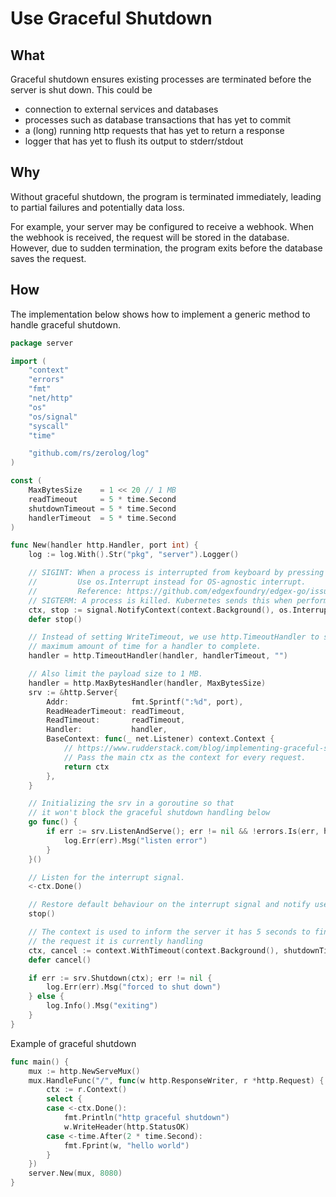 # Use Graceful Shutdown

##  What

Graceful shutdown ensures existing processes are terminated before the server is shut down. This could be

- connection to external services and databases
- processes such as database transactions that has yet to commit
- a (long) running http requests that has yet to return a response
- logger that has yet to flush its output to stderr/stdout

## Why

Without graceful shutdown, the program is terminated immediately, leading to partial failures and potentially data loss.

For example, your server may be configured to receive a webhook. When the webhook is received, the request will be stored in the database. However, due to sudden termination, the program exits before the database saves the request.

## How

The implementation below shows how to implement a generic method to handle graceful shutdown.

```go
package server

import (
	"context"
	"errors"
	"fmt"
	"net/http"
	"os"
	"os/signal"
	"syscall"
	"time"

	"github.com/rs/zerolog/log"
)

const (
	MaxBytesSize    = 1 << 20 // 1 MB
	readTimeout     = 5 * time.Second
	shutdownTimeout = 5 * time.Second
	handlerTimeout  = 5 * time.Second
)

func New(handler http.Handler, port int) {
	log := log.With().Str("pkg", "server").Logger()

	// SIGINT: When a process is interrupted from keyboard by pressing CTRL+C.
	//         Use os.Interrupt instead for OS-agnostic interrupt.
	//         Reference: https://github.com/edgexfoundry/edgex-go/issues/995
	// SIGTERM: A process is killed. Kubernetes sends this when performing a rolling update.
	ctx, stop := signal.NotifyContext(context.Background(), os.Interrupt, syscall.SIGTERM)
	defer stop()

	// Instead of setting WriteTimeout, we use http.TimeoutHandler to specify the
	// maximum amount of time for a handler to complete.
	handler = http.TimeoutHandler(handler, handlerTimeout, "")

	// Also limit the payload size to 1 MB.
	handler = http.MaxBytesHandler(handler, MaxBytesSize)
	srv := &http.Server{
		Addr:              fmt.Sprintf(":%d", port),
		ReadHeaderTimeout: readTimeout,
		ReadTimeout:       readTimeout,
		Handler:           handler,
		BaseContext: func(_ net.Listener) context.Context {
			// https://www.rudderstack.com/blog/implementing-graceful-shutdown-in-go/
			// Pass the main ctx as the context for every request.
			return ctx
		},
	}

	// Initializing the srv in a goroutine so that
	// it won't block the graceful shutdown handling below
	go func() {
		if err := srv.ListenAndServe(); err != nil && !errors.Is(err, http.ErrServerClosed) {
			log.Err(err).Msg("listen error")
		}
	}()

	// Listen for the interrupt signal.
	<-ctx.Done()

	// Restore default behaviour on the interrupt signal and notify user of shutdown.
	stop()

	// The context is used to inform the server it has 5 seconds to finish
	// the request it is currently handling
	ctx, cancel := context.WithTimeout(context.Background(), shutdownTimeout)
	defer cancel()

	if err := srv.Shutdown(ctx); err != nil {
		log.Err(err).Msg("forced to shut down")
	} else {
		log.Info().Msg("exiting")
	}
}
```

Example of graceful shutdown

```go
func main() {
	mux := http.NewServeMux()
	mux.HandleFunc("/", func(w http.ResponseWriter, r *http.Request) {
		ctx := r.Context()
		select {
		case <-ctx.Done():
			fmt.Println("http graceful shutdown")
			w.WriteHeader(http.StatusOK)
		case <-time.After(2 * time.Second):
			fmt.Fprint(w, "hello world")
		}
	})
	server.New(mux, 8080)
}
```
